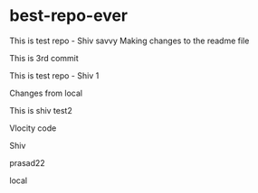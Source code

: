# best-repo-ever



This is test repo - Shiv savvy
Making changes to the readme file

This is 3rd commit


This is test repo - Shiv 1

Changes from local

This is shiv test2

Vlocity code

Shiv

prasad22

local
